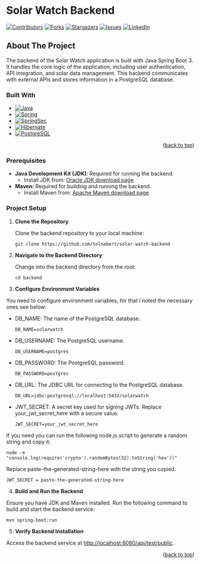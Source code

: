 # Solar Watch Backend

[![Contributors][contributors-shield]][contributors-url]
[![Forks][forks-shield]][forks-url]
[![Stargazers][stars-shield]][stars-url]
[![Issues][issues-shield]][issues-url]
[![LinkedIn][linkedin-shield]][linkedin-url]

## About The Project

The backend of the Solar Watch application is built with Java Spring Boot 3. It handles the core logic of the application, including user authentication, API integration, and solar data management. This backend communicates with external APIs and stores information in a PostgreSQL database.

### Built With

- [![Java][Java.com]][Java-url]
- [![Spring][Spring.io]][SpringBoot-url]
- [![SpringSec][SpringSec]][SpringSec-url]
- [![Hibernate][Hibernate]][Hibernate-url]
- [![PostgreSQL][Postgresql.org]][Postgresql-url]

<p align="right">(<a href="#readme-top">back to top</a>)</p>

### Prerequisites

- **Java Development Kit (JDK)**: Required for running the backend.
  - Install JDK from: [Oracle JDK download page](https://www.oracle.com/java/technologies/downloads/)
- **Maven**: Required for building and running the backend.
  - Install Maven from: [Apache Maven download page](https://maven.apache.org/download.cgi)

### Project Setup

1. **Clone the Repository**

   Clone the backend repository to your local machine:

   ```
   git clone https://github.com/tolnabert/solar-watch-backend
   ```

3. **Navigate to the Backend Directory**

   Change into the backend directory from the root:
  
   ```
   cd backend
   ```

3. **Configure Environment Variables**

  You need to configure environment variables, for that I noted the necessary ones see below:

- DB_NAME: The name of the PostgreSQL database.
  
  ```
  DB_NAME=solarwatch
  ```

- DB_USERNAME: The PostgreSQL username.
  
  ```
  DB_USERNAME=postgres
  ```

- DB_PASSWORD: The PostgreSQL password.

  ```
  DB_PASSWORD=postgres
  ```
 
- DB_URL: The JDBC URL for connecting to the PostgreSQL database.

  ```
  DB_URL=jdbc:postgresql://localhost:5432/solarwatch
  ```
  
- JWT_SECRET: A secret key used for signing JWTs. Replace your_jwt_secret_here with a secure value.

  ```
  JWT_SECRET=your_jwt_secret_here
  ```
  
If you need you can run the following node.js script to generate a random string and copy it:

  ```
  node -e "console.log(require('crypto').randomBytes(32).toString('hex'))"
  ```

Replace paste-the-generated-string-here with the string you copied.

  ```
  JWT_SECRET = paste-the-generated-string-here
  ```

4. **Build and Run the Backend**

  Ensure you have JDK and Maven installed. Run the following command to build and start the backend service:

  ```
  mvn spring-boot:run
  ```

5. **Verify Backend Installation**

  Access the backend service at [http://localhost:8080/api/test/public](http://localhost:8080/api/test/public).

<p align="right">(<a href="#readme-top">back to top</a>)</p>

<!-- MARKDOWN LINKS & IMAGES -->
[contributors-shield]: https://img.shields.io/badge/CONTRIBUTORS_-1-green?style=for-the-badge
[contributors-url]: https://github.com/tolnabert/solar-watch-backend/graphs/contributors
[forks-shield]: https://img.shields.io/badge/FORKS_-0-blue?style=for-the-badge
[forks-url]: https://github.com/tolnabert/solar-watch-backend/network/members
[stars-shield]: https://img.shields.io/badge/STARS-0-blue?style=for-the-badge
[stars-url]: https://github.com/tolnabert/solar-watch-backend/stargazers
[issues-shield]: https://img.shields.io/badge/ISSUES-0-yellow?style=for-the-badge
[issues-url]: https://github.com/tolnabert/solar-watch-backend/issues
[linkedin-shield]: https://img.shields.io/badge/linkedin-%230077B5.svg?style=for-the-badge&logo=linkedin&logoColor=white
[linkedin-url]: https://www.linkedin.com/in/tolnabert
[Java.com]: https://img.shields.io/badge/Java-ED8B00?style=for-the-badge&logo=openjdk&logoColor=white
[Java-url]: https://www.java.com/en/
[Spring.io]: https://img.shields.io/badge/spring-%236DB33F.svg?style=for-the-badge&logo=spring&logoColor=white
[SpringBoot-url]: https://spring.io/projects/spring-boot
[SpringSec]: https://img.shields.io/badge/Spring_Security-6DB33F?style=for-the-badge&logo=Spring-Security&logoColor=white
[SpringSec-url]: https://spring.io/projects/spring-security
[Hibernate]: https://img.shields.io/badge/Hibernate-59666C?style=for-the-badge&logo=Hibernate&logoColor=white
[Hibernate-url]: https://docs.spring.io/spring-framework/reference/data-access/orm/hibernate.html
[Postgresql.org]: https://img.shields.io/badge/postgres-%23316192.svg?style=for-the-badge&logo=postgresql&logoColor=white
[Postgresql-url]: https://www.postgresql.org/

